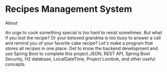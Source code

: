# Recipes Management System

About

An urge to cook something special is too hard to resist sometimes. But what if you lost the recipe? Or your beloved grandma is too busy to answer a call and remind you of your favorite cake recipe? Let's make a program that stores all recipes in one place. Get to know the backend development and use Spring Boot to complete this project.JSON, REST API, Spring Boot Security, H2 database, LocalDateTime, Project Lombok, and other useful concepts.

